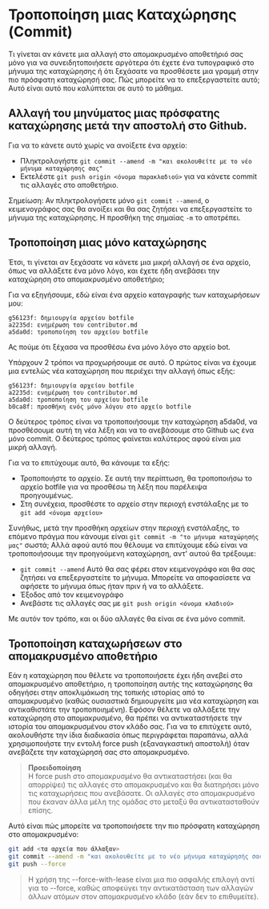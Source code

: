 # Τροποποίηση μιας Καταχώρησης (Commit)

Τι γίνεται αν κάνετε μια αλλαγή στο απομακρυσμένο αποθετήριό σας μόνο για να συνειδητοποιήσετε αργότερα ότι έχετε ένα τυπογραφικό στο μήνυμα της καταχώρησης ή ότι ξεχάσατε να προσθέσετε μια γραμμή στην πιο πρόσφατη καταχώρησή σας. Πώς μπορείτε να το επεξεργαστείτε αυτό; Αυτό είναι αυτό που καλύπτεται σε αυτό το μάθημα.

## Αλλαγή του μηνύματος μιας πρόσφατης καταχώρησης μετά την αποστολή στο Github.

Για να το κάνετε αυτό χωρίς να ανοίξετε ένα αρχείο:
* Πληκτρολογήστε ```git commit --amend -m "και ακολουθείτε με το νέο μήνυμα καταχώρησης σας"```
* Εκτελέστε ```git push origin <όνομα παρακλαδιού>``` για να κάνετε commit τις αλλαγές στο αποθετήριο.

Σημείωση: Αν πληκτρολογήσετε μόνο ```git commit --amend```, ο κειμενογράφος σας θα ανοίξει και θα σας ζητήσει να επεξεργαστείτε το μήνυμα της καταχώρησης.
Η προσθήκη της σημαίας ```-m``` το αποτρέπει.

## Τροποποίηση μιας μόνο καταχώρησης

Έτσι, τι γίνεται αν ξεχάσατε να κάνετε μια μικρή αλλαγή σε ένα αρχείο, όπως να αλλάξετε ένα μόνο λόγο, και έχετε ήδη ανεβάσει την καταχώρηση στο απομακρυσμένο αποθετήριο;

Για να εξηγήσουμε, εδώ είναι ένα αρχείο καταγραφής των καταχωρήσεων μου:



```
g56123f: δημιουργία αρχείου botfile
a2235d: ενημέρωση του contributor.md
a5da0d: τροποποίηση του αρχείου botfile
```
Ας πούμε ότι ξέχασα να προσθέσω ένα μόνο λόγο στο αρχείο bot.

Υπάρχουν 2 τρόποι να προχωρήσουμε σε αυτό. Ο πρώτος είναι να έχουμε μια εντελώς νέα καταχώρηση που περιέχει την αλλαγή όπως εξής:
```
g56123f: δημιουργία αρχείου botfile
a2235d: ενημέρωση του contributor.md
a5da0d: τροποποίηση του αρχείου botfile
b0ca8f: προσθήκη ενός μόνο λόγου στο αρχείο botfile
```

Ο δεύτερος τρόπος είναι να τροποποιήσουμε την καταχώρηση a5da0d, να προσθέσουμε αυτή τη νέα λέξη και να το ανεβάσουμε στο Github ως ένα μόνο commit.
Ο δεύτερος τρόπος φαίνεται καλύτερος αφού είναι μια μικρή αλλαγή.

Για να το επιτύχουμε αυτό, θα κάνουμε τα εξής:
* Τροποποιήστε το αρχείο. Σε αυτή την περίπτωση, θα τροποποιήσω το αρχείο botfile για να προσθέσω τη λέξη που παρέλειψα προηγουμένως.
* Στη συνέχεια, προσθέστε το αρχείο στην περιοχή ενστάλαξης με το ```git add <όνομα αρχείου>```

Συνήθως, μετά την προσθήκη αρχείων στην περιοχή ενστάλαξης, το επόμενο πράγμα που κάνουμε είναι ```git commit -m "το μήνυμα καταχώρησής μας"``` σωστά;
Αλλά αφού αυτό που θέλουμε να επιτύχουμε εδώ είναι να τροποποιήσουμε την προηγούμενη καταχώρηση, αντ' αυτού θα τρέξουμε:

* ```git commit --amend```
Αυτό θα σας φέρει στον κειμενογράφο και θα σας ζητήσει να επεξεργαστείτε το μήνυμα. Μπορείτε να αποφασίσετε να αφήσετε το μήνυμα όπως ήταν πριν ή να το αλλάξετε.
* Έξοδος από τον κειμενογράφο
* Ανεβάστε τις αλλαγές σας με ```git push origin <όνομα κλαδιού>```

Με αυτόν τον τρόπο, και οι δύο αλλαγές θα είναι σε ένα μόνο commit.

## Τροποποίηση καταχωρήσεων στο απομακρυσμένο αποθετήριο

Εάν η καταχώρηση που θέλετε να τροποποιήσετε έχει ήδη ανεβεί στο απομακρυσμένο αποθετήριο, η τροποποίηση αυτής της καταχώρησης θα οδηγήσει στην αποκλιμάκωση της τοπικής ιστορίας από το απομακρυσμένο (καθώς ουσιαστικά δημιουργείτε μια νέα καταχώρηση και αντικαθιστάτε την τροποποιημένη). Εφόσον θέλετε να αλλάξετε την καταχώρηση στο απομακρυσμένο, θα πρέπει να αντικαταστήσετε την ιστορία του απομακρυσμένου στον κλάδο σας. Για να το επιτύχετε αυτό, ακολουθήστε την ίδια διαδικασία όπως περιγράφεται παραπάνω, αλλά χρησιμοποιήστε την εντολή force push (εξαναγκαστική αποστολή) όταν ανεβάζετε την καταχώρησή σας στο απομακρυσμένο.

> **Προειδοποίηση**  
> Η force push στο απομακρυσμένο θα αντικαταστήσει (και θα απορρίψει) τις αλλαγές στο απομακρυσμένο και θα διατηρήσει μόνο τις καταχωρήσεις που ανεβάσατε. Οι αλλαγές στο απομακρυσμένο που έκαναν άλλα μέλη της ομάδας στο μεταξύ θα αντικατασταθούν επίσης.

Αυτό είναι πώς μπορείτε να τροποποιήσετε την πιο πρόσφατη καταχώρηση στο απομακρυσμένο:

```bash
git add <τα αρχεία που άλλαξαν>
git commit --amend -m "και ακολουθείτε με το νέο μήνυμα καταχώρησής σας"
git push --force
```

> Η χρήση της --force-with-lease είναι μια πιο ασφαλής επιλογή αντί για το --force, καθώς αποφεύγει την αντικατάσταση των αλλαγών άλλων ατόμων στον απομακρυσμένο κλάδο (εάν δεν το επιθυμείτε).